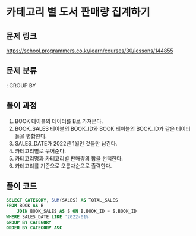 # 카테고리 별 도서 판매량 집계하기

## 문제 링크

https://school.programmers.co.kr/learn/courses/30/lessons/144855

## 문제 분류

: GROUP BY

## 풀이 과정

1. BOOK 테이블의 데이터를 B로 가져온다.
2. BOOK_SALES 테이블의 BOOK_ID와 BOOK 테이블의 BOOK_ID가 같은 데이터들을 병합한다.
3. SALES_DATE가 2022년 1월인 것들만 남긴다.
4. 카테고리별로 묶어준다.
5. 카테고리명과 카테고리별 판매량의 합을 선택한다.
6. 카테고리를 기준으로 오름차순으로 출력한다.

## 풀이 코드

```sql
SELECT CATEGORY, SUM(SALES) AS TOTAL_SALES
FROM BOOK AS B
    JOIN BOOK_SALES AS S ON B.BOOK_ID = S.BOOK_ID
WHERE SALES_DATE LIKE '2022-01%'
GROUP BY CATEGORY
ORDER BY CATEGORY ASC
```
